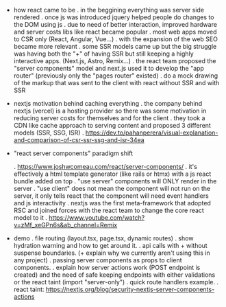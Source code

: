 - how react came to be
  . in the beggining everything was server side rendered
  . once js was introduced jquery helped people do changes to the DOM using js
  . due to need of better interaction, improved hardware and server costs libs like react became popular
  . most web apps moved to CSR only (React, Angular, Vue...)
  . with the expansion of the web SEO became more relevant
  . some SSR models came up but the big struggle was having both the "+" of having SSR but still keeping a highly interactive apps. (Next.js, Astro, Remix...)
  . the react team proposed the "server components" model and next.js used it to develop the "app router" (previously only the "pages router" existed)
  . do a mock drawing of the markup that was sent to the client with react without SSR and with SSR

- nextjs motivation behind caching everything
  . the company behind nextjs (vercel) is a hosting provider so there was some motivation in reducing server costs for themselves and for the client
  . they took a CDN like cache approach to serving content and proposed 3 different models (SSR, SSG, ISR)
  . https://dev.to/pahanperera/visual-explanation-and-comparison-of-csr-ssr-ssg-and-isr-34ea
- "react server components" paradigm shift

  . https://www.joshwcomeau.com/react/server-components/
  . it's effectively a html template generator (like rails or htmx) with a js react bundle added on top
  . "use server" components will ONLY render in the server
  . "use client" does not mean the component will not run on the server, it only tells react that the component will need event handlers and js interactivity
  . nextjs was the first meta-framework that adopted RSC and joined forces with the react team to change the core react model to it
  . https://www.youtube.com/watch?v=zMf_xeGPn6s&ab_channel=Remix

- demo
  . file routing (layout.tsx, page.tsx, dynamic routes)
  . show hydration warning and how to get around it.
  . api calls with + without suspense boundaries. (+ explain why we currently aren't using this in any project)
  . passing server components as props to client components.
  . explain how server actions work (POST endpoint is created) and the need of safe keeping endpoints with either validations or the react taint (import "server-only")
  . quick route handlers example.
  . react taint: https://nextjs.org/blog/security-nextjs-server-components-actions
